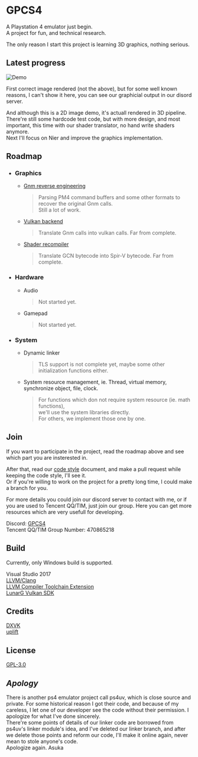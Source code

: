 # GPCS4

A Playstation 4 emulator just begin.  
A project for fun, and technical research.  

The only reason I start this project is learning 3D graphics, nothing serious.

## Latest progress
![Demo](https://github.com/Inori/GPCS4/blob/master/Misc/demo.gif)  

First correct image rendered (not the above), but for some well known reasons, I can't show it here, you can see our graphicial output in our disord server.  

And although this is a 2D image demo, it's actuall rendered in 3D pipeline.  
There're still some hardcode test code, but with more design, and most important, this time with our shader translator, no hand write shaders anymore.  
Next I'll focus on Nier and improve the graphics implementation.

## Roadmap

* ### Graphics
    * [Gnm reverse engineering](https://github.com/Inori/GPCS4/tree/master/GPCS4/Graphic/Gnm)
        > Parsing PM4 command buffers and some other formats to recover the original Gnm calls.  
        Still a lot of work.
    * [Vulkan backend](https://github.com/Inori/GPCS4/tree/master/GPCS4/Graphic/Gve)
        > Translate Gnm calls into vulkan calls. Far from complete.
    * [Shader recompiler](https://github.com/Inori/GPCS4/tree/master/GPCS4/Graphic/Pssl)
        > Translate GCN bytecode into Spir-V bytecode. Far from complete.

* ### Hardware
    * Audio
        > Not started yet.
    * Gamepad
        > Not started yet.

* ### System
    * Dynamic linker
        > TLS support is not complete yet, maybe some other initialization functions either.
    * System resource management, ie. Thread, virtual memory, synchronize object, file, clock.
        > For functions which don not require system resource (ie. math functions),  
        we'll use the system libraries directly.  
        For others, we implement those one by one.

## Join
If you want to participate in the project, read the roadmap above and see which part you are insterested in.

After that, read our [code style](https://github.com/Inori/GPCS4/blob/master/Doc/CodeStyle.md) document, and make a pull request while keeping the code style, I'll see it.  
Or if you're willing to work on the project for a pretty long time, I could make a branch for you.

For more details you could join our discord server to contact with me, or if you are used to Tencent QQ/TIM, just join our group. Here you can get more resources which are very usefull for developing.

Discord: [GPCS4](https://discord.gg/PXrUxtk)  
Tencent QQ/TIM Group Number: 470865218

## Build
Currently, only Windows build is supported.  

Visual Studio 2017  
[LLVM/Clang](https://llvm.org/)  
[LLVM Compiler Toolchain Extension](https://marketplace.visualstudio.com/items?itemName=LLVMExtensions.llvm-toolchain)  
[LunarG Vulkan SDK](https://www.lunarg.com/vulkan-sdk/)

## Credits
[DXVK](https://github.com/doitsujin/dxvk)  
[uplift](https://github.com/idc/uplift)

## License
[GPL-3.0](https://github.com/Inori/GPCS4/blob/master/LICENSE)  

## _Apology_  
There is another ps4 emulator project call ps4uv, which is close source and private.
For some historical reason I got their code, and because of my careless, I let one of our developer see the code without their permission. I apologize for what I've done sincerely.  
There're some points of details of our linker code are borrowed from ps4uv's linker module's idea, and I've deleted our linker branch, and after we delete those points and reform our code, I'll make it online again, never mean to stole anyone's code.  
Apologize again. Asuka




